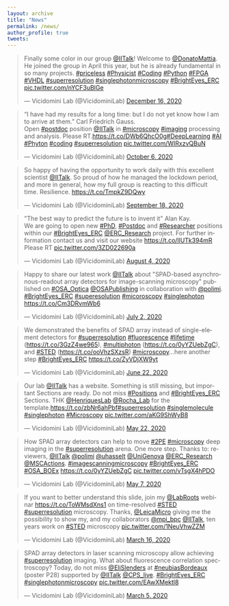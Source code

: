 ```yaml
---
layout: archive
title: "News"
permalink: /news/
author_profile: true
tweets:
---
```

<blockquote class="twitter-tweet"><p lang="en" dir="ltr">Finally some color in our group <a href="https://twitter.com/IITalk?ref_src=twsrc%5Etfw">@IITalk</a>! Welcome to <a href="https://twitter.com/DonatoMattia?ref_src=twsrc%5Etfw">@DonatoMattia</a>. He joined the group in April this year, but he is already fundamental in so many projects. <a href="https://twitter.com/hashtag/priceless?src=hash&amp;ref_src=twsrc%5Etfw">#priceless</a> <a href="https://twitter.com/hashtag/Physicist?src=hash&amp;ref_src=twsrc%5Etfw">#Physicist</a> <a href="https://twitter.com/hashtag/Coding?src=hash&amp;ref_src=twsrc%5Etfw">#Coding</a> <a href="https://twitter.com/hashtag/Python?src=hash&amp;ref_src=twsrc%5Etfw">#Python</a> <a href="https://twitter.com/hashtag/FPGA?src=hash&amp;ref_src=twsrc%5Etfw">#FPGA</a> <a href="https://twitter.com/hashtag/VHDL?src=hash&amp;ref_src=twsrc%5Etfw">#VHDL</a> <a href="https://twitter.com/hashtag/superresolution?src=hash&amp;ref_src=twsrc%5Etfw">#superresolution</a> <a href="https://twitter.com/hashtag/singlephotonmicroscopy?src=hash&amp;ref_src=twsrc%5Etfw">#singlephotonmicroscopy</a> <a href="https://twitter.com/hashtag/BrightEyes_ERC?src=hash&amp;ref_src=twsrc%5Etfw">#BrightEyes_ERC</a> <a href="https://t.co/nYCF3uBlGe">pic.twitter.com/nYCF3uBlGe</a></p>&mdash; Vicidomini Lab (@VicidominiLab) <a href="https://twitter.com/VicidominiLab/status/1339179715098271747?ref_src=twsrc%5Etfw">December 16, 2020</a></blockquote> <script async src="https://platform.twitter.com/widgets.js" charset="utf-8"></script>

<blockquote class="twitter-tweet"><p lang="en" dir="ltr">“I have had my results for a long time: but I do not yet know how I am to arrive at them.” Carl Friedrich Gauss.<br>Open <a href="https://twitter.com/hashtag/postdoc?src=hash&amp;ref_src=twsrc%5Etfw">#postdoc</a> position <a href="https://twitter.com/IITalk?ref_src=twsrc%5Etfw">@IITalk</a> in <a href="https://twitter.com/hashtag/microscopy?src=hash&amp;ref_src=twsrc%5Etfw">#microscopy</a> <a href="https://twitter.com/hashtag/imaging?src=hash&amp;ref_src=twsrc%5Etfw">#imaging</a> processing and analysis. Please RT.<a href="https://t.co/DWb6QhcO0g">https://t.co/DWb6QhcO0g</a><a href="https://twitter.com/hashtag/DeepLearning?src=hash&amp;ref_src=twsrc%5Etfw">#DeepLearning</a> <a href="https://twitter.com/hashtag/AI?src=hash&amp;ref_src=twsrc%5Etfw">#AI</a> <a href="https://twitter.com/hashtag/Phyton?src=hash&amp;ref_src=twsrc%5Etfw">#Phyton</a> <a href="https://twitter.com/hashtag/coding?src=hash&amp;ref_src=twsrc%5Etfw">#coding</a> <a href="https://twitter.com/hashtag/superresolution?src=hash&amp;ref_src=twsrc%5Etfw">#superresolution</a> <a href="https://t.co/WIRxzvQBuN">pic.twitter.com/WIRxzvQBuN</a></p>&mdash; Vicidomini Lab (@VicidominiLab) <a href="https://twitter.com/VicidominiLab/status/1313377988839452678?ref_src=twsrc%5Etfw">October 6, 2020</a></blockquote> <script async src="https://platform.twitter.com/widgets.js" charset="utf-8"></script>

<blockquote class="twitter-tweet"><p lang="en" dir="ltr">So happy of having the opportunity to work daily with this excellent scientist <a href="https://twitter.com/IITalk?ref_src=twsrc%5Etfw">@IITalk</a>. So proud of how he managed the lockdown period, and more in general, how my full group is reacting to this difficult time. Resilience. <a href="https://t.co/TmpkZ9DQwy">https://t.co/TmpkZ9DQwy</a></p>&mdash; Vicidomini Lab (@VicidominiLab) <a href="https://twitter.com/VicidominiLab/status/1306997351463235585?ref_src=twsrc%5Etfw">September 18, 2020</a></blockquote> <script async src="https://platform.twitter.com/widgets.js" charset="utf-8"></script>

<blockquote class="twitter-tweet"><p lang="en" dir="ltr">&quot;The best way to predict the future is to invent it&quot; Alan Kay.<br>We are going to open new <a href="https://twitter.com/hashtag/PhD?src=hash&amp;ref_src=twsrc%5Etfw">#PhD</a>, <a href="https://twitter.com/hashtag/Postdoc?src=hash&amp;ref_src=twsrc%5Etfw">#Postdoc</a> and <a href="https://twitter.com/hashtag/Researcher?src=hash&amp;ref_src=twsrc%5Etfw">#Researcher</a> positions within our <a href="https://twitter.com/hashtag/BrightEyes_ERC?src=hash&amp;ref_src=twsrc%5Etfw">#BrightEyes_ERC</a> <a href="https://twitter.com/ERC_Research?ref_src=twsrc%5Etfw">@ERC_Research</a> project. For further information contact us and visit our website <a href="https://t.co/llUTk394mR">https://t.co/llUTk394mR</a><br>Please RT <a href="https://t.co/3ZD022690a">pic.twitter.com/3ZD022690a</a></p>&mdash; Vicidomini Lab (@VicidominiLab) <a href="https://twitter.com/VicidominiLab/status/1290585811696615424?ref_src=twsrc%5Etfw">August 4, 2020</a></blockquote> <script async src="https://platform.twitter.com/widgets.js" charset="utf-8"></script>

<blockquote class="twitter-tweet"><p lang="en" dir="ltr">Happy to share our latest work <a href="https://twitter.com/IITalk?ref_src=twsrc%5Etfw">@IITalk</a> about &quot;SPAD-based asynchronous-readout array detectors for image-scanning microscopy&quot; published on <a href="https://twitter.com/hashtag/OSA_Optica?src=hash&amp;ref_src=twsrc%5Etfw">#OSA_Optica</a> <a href="https://twitter.com/OSAPublishing?ref_src=twsrc%5Etfw">@OSAPublishing</a> in collaboration with <a href="https://twitter.com/polimi?ref_src=twsrc%5Etfw">@polimi</a>. <a href="https://twitter.com/hashtag/BrightEyes_ERC?src=hash&amp;ref_src=twsrc%5Etfw">#BrightEyes_ERC</a> <a href="https://twitter.com/hashtag/superesolution?src=hash&amp;ref_src=twsrc%5Etfw">#superesolution</a> <a href="https://twitter.com/hashtag/micoroscopy?src=hash&amp;ref_src=twsrc%5Etfw">#micoroscopy</a> <a href="https://twitter.com/hashtag/singlephoton?src=hash&amp;ref_src=twsrc%5Etfw">#singlephoton</a> <a href="https://t.co/Cm3DRvmWb6">https://t.co/Cm3DRvmWb6</a></p>&mdash; Vicidomini Lab (@VicidominiLab) <a href="https://twitter.com/VicidominiLab/status/1278683053733359618?ref_src=twsrc%5Etfw">July 2, 2020</a></blockquote> <script async src="https://platform.twitter.com/widgets.js" charset="utf-8"></script>

<blockquote class="twitter-tweet"><p lang="en" dir="ltr">We demonstrated the benefits of SPAD array instead of single-element detectors for <a href="https://twitter.com/hashtag/superresolution?src=hash&amp;ref_src=twsrc%5Etfw">#superresolution</a> <a href="https://twitter.com/hashtag/fluorescence?src=hash&amp;ref_src=twsrc%5Etfw">#fluorescence</a> <a href="https://twitter.com/hashtag/lifetime?src=hash&amp;ref_src=twsrc%5Etfw">#lifetime</a> (<a href="https://t.co/3GzZ4we965">https://t.co/3GzZ4we965</a>), <a href="https://twitter.com/hashtag/multiphoton?src=hash&amp;ref_src=twsrc%5Etfw">#multiphoton</a> (<a href="https://t.co/0yYZUebZgC">https://t.co/0yYZUebZgC</a>), and <a href="https://twitter.com/hashtag/STED?src=hash&amp;ref_src=twsrc%5Etfw">#STED</a> (<a href="https://t.co/ooVhzSXzsR">https://t.co/ooVhzSXzsR</a>) <a href="https://twitter.com/hashtag/microscopy?src=hash&amp;ref_src=twsrc%5Etfw">#microscopy</a>...here another step <a href="https://twitter.com/hashtag/BrightEyes_ERC?src=hash&amp;ref_src=twsrc%5Etfw">#BrightEyes_ERC</a> <a href="https://t.co/ZyVDjXW9yt">https://t.co/ZyVDjXW9yt</a></p>&mdash; Vicidomini Lab (@VicidominiLab) <a href="https://twitter.com/VicidominiLab/status/1275003788596830219?ref_src=twsrc%5Etfw">June 22, 2020</a></blockquote> <script async src="https://platform.twitter.com/widgets.js" charset="utf-8"></script>

<blockquote class="twitter-tweet"><p lang="en" dir="ltr">Our lab <a href="https://twitter.com/IITalk?ref_src=twsrc%5Etfw">@IITalk</a> has a website. Something is still missing, but important Sections are ready. Do not miss <a href="https://twitter.com/hashtag/Positions?src=hash&amp;ref_src=twsrc%5Etfw">#Positions</a> and <a href="https://twitter.com/hashtag/BrightEyes_ERC?src=hash&amp;ref_src=twsrc%5Etfw">#BrightEyes_ERC</a> Sections. THK <a href="https://twitter.com/HenriquesLab?ref_src=twsrc%5Etfw">@HenriquesLab</a> <a href="https://twitter.com/Rocha_Lab?ref_src=twsrc%5Etfw">@Rocha_Lab</a> for the template.<a href="https://t.co/zbNr6ahPbf">https://t.co/zbNr6ahPbf</a><a href="https://twitter.com/hashtag/superresolution?src=hash&amp;ref_src=twsrc%5Etfw">#superresolution</a> <a href="https://twitter.com/hashtag/singlemolecule?src=hash&amp;ref_src=twsrc%5Etfw">#singlemolecule</a> <a href="https://twitter.com/hashtag/singlephoton?src=hash&amp;ref_src=twsrc%5Etfw">#singlephoton</a> <a href="https://twitter.com/hashtag/Microscopy?src=hash&amp;ref_src=twsrc%5Etfw">#Microscopy</a> <a href="https://t.co/aKG9ShWyB8">pic.twitter.com/aKG9ShWyB8</a></p>&mdash; Vicidomini Lab (@VicidominiLab) <a href="https://twitter.com/VicidominiLab/status/1263752975148875778?ref_src=twsrc%5Etfw">May 22, 2020</a></blockquote> <script async src="https://platform.twitter.com/widgets.js" charset="utf-8"></script>

<blockquote class="twitter-tweet"><p lang="en" dir="ltr">How SPAD array detectors can help to move <a href="https://twitter.com/hashtag/2PE?src=hash&amp;ref_src=twsrc%5Etfw">#2PE</a> <a href="https://twitter.com/hashtag/microscopy?src=hash&amp;ref_src=twsrc%5Etfw">#microscopy</a> deep imaging in the <a href="https://twitter.com/hashtag/superresolution?src=hash&amp;ref_src=twsrc%5Etfw">#superresolution</a> arena. One more step. Thanks to: reviewers, <a href="https://twitter.com/IITalk?ref_src=twsrc%5Etfw">@IITalk</a> <a href="https://twitter.com/polimi?ref_src=twsrc%5Etfw">@polimi</a> <a href="https://twitter.com/uhasselt?ref_src=twsrc%5Etfw">@uhasselt</a> <a href="https://twitter.com/UniGenova?ref_src=twsrc%5Etfw">@UniGenova</a> <a href="https://twitter.com/ERC_Research?ref_src=twsrc%5Etfw">@ERC_Research</a> <a href="https://twitter.com/MSCActions?ref_src=twsrc%5Etfw">@MSCActions</a>. <a href="https://twitter.com/hashtag/imagescanningmicroscopy?src=hash&amp;ref_src=twsrc%5Etfw">#imagescanningmicroscopy</a> <a href="https://twitter.com/hashtag/BrightEyes_ERC?src=hash&amp;ref_src=twsrc%5Etfw">#BrightEyes_ERC</a> <a href="https://twitter.com/hashtag/OSA_BOEx?src=hash&amp;ref_src=twsrc%5Etfw">#OSA_BOEx</a> <a href="https://t.co/0yYZUebZgC">https://t.co/0yYZUebZgC</a> <a href="https://t.co/vTsgX4hPDO">pic.twitter.com/vTsgX4hPDO</a></p>&mdash; Vicidomini Lab (@VicidominiLab) <a href="https://twitter.com/VicidominiLab/status/1258425008147308546?ref_src=twsrc%5Etfw">May 7, 2020</a></blockquote> <script async src="https://platform.twitter.com/widgets.js" charset="utf-8"></script>

<blockquote class="twitter-tweet"><p lang="en" dir="ltr">If you want to better understand this slide, join my <a href="https://twitter.com/LabRoots?ref_src=twsrc%5Etfw">@LabRoots</a> webinar <a href="https://t.co/ToWMsdXns1">https://t.co/ToWMsdXns1</a> on time-resolved <a href="https://twitter.com/hashtag/STED?src=hash&amp;ref_src=twsrc%5Etfw">#STED</a> <a href="https://twitter.com/hashtag/superresolution?src=hash&amp;ref_src=twsrc%5Etfw">#superresolution</a> microscopy. Thanks, <a href="https://twitter.com/LeicaMicro?ref_src=twsrc%5Etfw">@LeicaMicro</a> giving me the possibility to show my, and my collaborators <a href="https://twitter.com/mpi_bpc?ref_src=twsrc%5Etfw">@mpi_bpc</a> <a href="https://twitter.com/IITalk?ref_src=twsrc%5Etfw">@IITalk</a>, ten years work on <a href="https://twitter.com/hashtag/STED?src=hash&amp;ref_src=twsrc%5Etfw">#STED</a> microscopy <a href="https://t.co/1NeuVhwZZM">pic.twitter.com/1NeuVhwZZM</a></p>&mdash; Vicidomini Lab (@VicidominiLab) <a href="https://twitter.com/VicidominiLab/status/1239465174026915841?ref_src=twsrc%5Etfw">March 16, 2020</a></blockquote> <script async src="https://platform.twitter.com/widgets.js" charset="utf-8"></script>

<blockquote class="twitter-tweet"><p lang="en" dir="ltr">SPAD array detectors in laser scanning microscopy allow achieving <a href="https://twitter.com/hashtag/superresolution?src=hash&amp;ref_src=twsrc%5Etfw">#superresolution</a> imaging. What about fluorescence correlation spectroscopy? Today, do not miss <a href="https://twitter.com/EliSlenders?ref_src=twsrc%5Etfw">@EliSlenders</a> at <a href="https://twitter.com/hashtag/neubiasBordeaux?src=hash&amp;ref_src=twsrc%5Etfw">#neubiasBordeaux</a> (poster P28) supported by <a href="https://twitter.com/IITalk?ref_src=twsrc%5Etfw">@IITalk</a> <a href="https://twitter.com/cps_live?ref_src=twsrc%5Etfw">@CPS_live</a>. <a href="https://twitter.com/hashtag/BrightEyes_ERC?src=hash&amp;ref_src=twsrc%5Etfw">#BrightEyes_ERC</a> <a href="https://twitter.com/hashtag/singlephotonmicroscopy?src=hash&amp;ref_src=twsrc%5Etfw">#singlephotonmicroscopy</a> <a href="https://t.co/EAwXMektl8">pic.twitter.com/EAwXMektl8</a></p>&mdash; Vicidomini Lab (@VicidominiLab) <a href="https://twitter.com/VicidominiLab/status/1235467603310555136?ref_src=twsrc%5Etfw">March 5, 2020</a></blockquote> <script async src="https://platform.twitter.com/widgets.js" charset="utf-8"></script>
